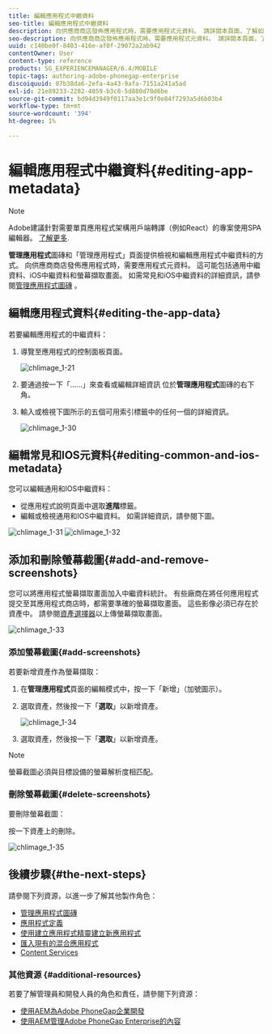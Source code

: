 ```yaml
---
title: 編輯應用程式中繼資料
seo-title: 編輯應用程式中繼資料
description: 向供應商商店發佈應用程式時，需要應用程式元資料。 請詳閱本頁面，了解如何編輯應用程式資料。
seo-description: 向供應商商店發佈應用程式時，需要應用程式元資料。 請詳閱本頁面，了解如何編輯應用程式資料。
uuid: c140be0f-8403-416e-af0f-29072a2ab942
contentOwner: User
content-type: reference
products: SG_EXPERIENCEMANAGER/6.4/MOBILE
topic-tags: authoring-adobe-phonegap-enterprise
discoiquuid: 07b38da6-2efa-4a43-9afa-7151a241a5ad
exl-id: 21e89233-2282-4859-b3c8-5d880d70d6be
source-git-commit: bd94d3949f0117aa3e1c9f0e84f7293a5d6b03b4
workflow-type: tm+mt
source-wordcount: '394'
ht-degree: 1%

---
```


# 編輯應用程式中繼資料{#editing-app-metadata}

>[!NOTE]
>
>Adobe建議針對需要單頁應用程式架構用戶端轉譯（例如React）的專案使用SPA編輯器。 [了解更多](/help/sites-developing/spa-overview.md).

**管理應用程式**&#x200B;圖磚和「管理應用程式」頁面提供檢視和編輯應用程式中繼資料的方式。 向供應商商店發佈應用程式時，需要應用程式元資料。 這可能包括通用中繼資料、iOS中繼資料和螢幕擷取畫面。 如需常見和iOS中繼資料的詳細資訊，請參閱[管理應用程式圖磚](/help/mobile/phonegap-app-details-tile.md) 。

## 編輯應用程式資料{#editing-the-app-data}

若要編輯應用程式的中繼資料：

1. 導覽至應用程式的控制面板頁面。

   ![chlimage_1-21](assets/chlimage_1-29.png)

1. 要通過按一下「……」來查看或編輯詳細資訊 位於&#x200B;**管理應用程式**&#x200B;圖磚的右下角。

1. 輸入或檢視下圖所示的五個可用索引標籤中的任何一個的詳細資訊。

   ![chlimage_1-30](assets/chlimage_1-30.png)

## 編輯常見和IOS元資料{#editing-common-and-ios-metadata}

您可以編輯通用和IOS中繼資料：

* 從應用程式說明頁面中選取&#x200B;**進階**&#x200B;標籤。
* 編輯或檢視通用和IOS中繼資料。 如需詳細資訊，請參閱下圖。

![chlimage_1-31](assets/chlimage_1-31.png) ![chlimage_1-32](assets/chlimage_1-32.png)

## 添加和刪除螢幕截圖{#add-and-remove-screenshots}

您可以將應用程式螢幕擷取畫面加入中繼資料統計。 有些廠商在將任何應用程式提交至其應用程式商店時，都需要準確的螢幕擷取畫面。 這些影像必須已存在於資產中。 請參閱[資產選擇器](/help/assets/asset-selector.md)以上傳螢幕擷取畫面。

![chlimage_1-33](assets/chlimage_1-33.png)

### 添加螢幕截圖{#add-screenshots}

若要新增資產作為螢幕擷取：

1. 在&#x200B;**管理應用程式**&#x200B;頁面的編輯模式中，按一下「新增」（加號圖示）。
1. 選取資產，然後按一下「**選取**」以新增資產。

   ![chlimage_1-34](assets/chlimage_1-34.png)

1. 選取資產，然後按一下「**選取**」以新增資產。

>[!NOTE]
>
>螢幕截圖必須與目標設備的螢幕解析度相匹配。

### 刪除螢幕截圖{#delete-screenshots}

要刪除螢幕截圖：

按一下資產上的刪除。

![chlimage_1-35](assets/chlimage_1-35.png)

## 後續步驟{#the-next-steps}

請參閱下列資源，以進一步了解其他製作角色：

* [管理應用程式圖磚](/help/mobile/phonegap-app-details-tile.md)
* [應用程式定義](/help/mobile/phonegap-app-definitions.md)
* [使用建立應用程式精靈建立新應用程式](/help/mobile/phonegap-create-new-app.md)
* [匯入現有的混合應用程式](/help/mobile/phonegap-adding-content-to-imported-app.md)
* [Content Services](/help/mobile/develop-content-as-a-service.md)

### 其他資源 {#additional-resources}

若要了解管理員和開發人員的角色和責任，請參閱下列資源：

* [使用AEM為Adobe PhoneGap企業開發](/help/mobile/developing-in-phonegap.md)
* [使用AEM管理Adobe PhoneGap Enterprise的內容](/help/mobile/administer-phonegap.md)
